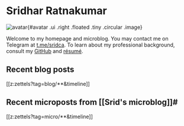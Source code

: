 # Sridhar Ratnakumar

![avatar][avatar]{#avatar .ui .right .floated .tiny .circular .image}

Welcome to my homepage and microblog. You may contact me on Telegram at [t.me/sridca](https://t.me/sridca). To learn about my professional background, consult my [GitHub](https://github.com/srid) and [résumé][resume].

[avatar]: https://srid.keybase.pub/me.jpeg
[resume]: https://srid.keybase.pub/resume.pdf

## Recent blog posts

[[z:zettels?tag=blog/**&timeline]]

## Recent microposts from [[Srid's microblog]]#

[[z:zettels?tag=micro/**&timeline]]
